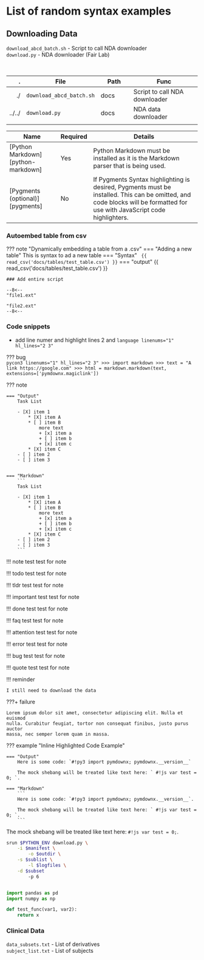 
# List of random syntax examples 


## Downloading Data

`download_abcd_batch.sh` - Script to call NDA downloader <br>
`download.py` - NDA downloader (Fair Lab) <br>

<br>

.|File | Path | Func
-:|----------|-----|---------------------------
./|`download_abcd_batch.sh` | docs | Script to call NDA downloader
../../|`download.py` | docs | NDA data downloader
<img width=1/>|<img width=23/> | <img width=100/>|<img width=60/>

Name                               | Required | Details
---------------------------------- | -------- | -------
[Python Markdown][python-markdown] | Yes      | Python Markdown must be installed as it is the Markdown parser that is being used.
[Pygments (optional)][pygments]    | No       | If Pygments Syntax highlighting is desired, Pygments must be installed.  This can be omitted, and code blocks will be formatted for use with JavaScript code highlighters.

### Autoembed table from csv

??? note "Dynamically embedding a table from a .csv"
    === "Adding a new table"
        This is syntax to ad a new table
    === "Syntax"
        ``` 
        {{ read_csv('docs/tables/test_table.csv') }}
        ``` 
    === "output"
        {{ read_csv('docs/tables/test_table.csv') }}

```
### Add entire script

--8<--
"file1.ext"

"file2.ext"
--8<--
```


### Code snippets 

- add line numer and highlight lines 2 and 
```language linenums="1" hl_lines="2 3"```

??? bug  
	```pycon3 linenums="1" hl_lines="2 3"
	>>> import markdown
	>>> text = "A link https://google.com"
	>>> html = markdown.markdown(text, extensions=['pymdownx.magiclink'])
	```

??? note

    === "Output"
        Task List

        - [X] item 1
            * [X] item A
            * [ ] item B
                more text
                + [x] item a
                + [ ] item b
                + [x] item c
            * [X] item C
        - [ ] item 2
        - [ ] item 3


    === "Markdown"
        ```
        Task List

        - [X] item 1
            * [X] item A
            * [ ] item B
                more text
                + [x] item a
                + [ ] item b
                + [x] item c
            * [X] item C
        - [ ] item 2
        - [ ] item 3
        ```


!!! note
    test test for note

!!! todo
    test test for note

!!! tldr
    test test for note

!!! important
    test test for note

!!! done
    test test for note

!!! faq
    test test for note

!!! attention
    test test for note

!!! error
    test test for note

!!! bug
    test test for note

!!! quote
    test test for note




!!! reminder

    I still need to download the data   

???+ failure

    Lorem ipsum dolor sit amet, consectetur adipiscing elit. Nulla et euismod
    nulla. Curabitur feugiat, tortor non consequat finibus, justo purus auctor
    massa, nec semper lorem quam in massa.

??? example "Inline Highlighted Code Example"

    === "Output"
        Here is some code: `#!py3 import pymdownx; pymdownx.__version__`

        The mock shebang will be treated like text here: ` #!js var test = 0; `.

    === "Markdown"
        ```
        Here is some code: `#!py3 import pymdownx; pymdownx.__version__`.

        The mock shebang will be treated like text here: ` #!js var test = 0; `.
        ```


The mock shebang will be treated like text here: ` #!js var test = 0; `.

```bash
srun $PYTHON_ENV download.py \
	-i $manifest \
    	-o $outdir \
	-s $sublist \
    	-l $logfiles \
	-d $subset 
    	-p 6
```

```python

import pandas as pd
import numpy as np

def test_func(var1, var2):
    return x

```
### Clinical Data
 
`data_subsets.txt` - List of derivatives <br>
`subject_list.txt` - List of subjects <br> 
